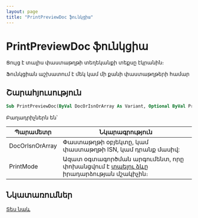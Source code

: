 ```yaml
---
layout: page
title: "PrintPreviewDoc ֆունկցիա"
---
```


# PrintPreviewDoc ֆունկցիա

Ցույց է տալիս փաստաթղթի տեղեկանքի տեքսը էկրանին։

Ֆունկցիան աշխատում է մեկ կամ մի քանի փաստաթղթերի համար

## Շարահյուսություն

``` vb
Sub PrintPreviewDoc(ByVal DocOrIsnOrArray As Variant, Optional ByVal PrintMode As Variant)
```

Բաղադրիչներն են՝ 

| Պարամետր | Նկարագրություն |
|--|--|
| DocOrIsnOrArray | Փաստաթղթի օբյեկտը, կամ փաստաթղթի ISN, կամ դրանք մասիվ: |
| PrintMode | Ազատ օգտագործման արգումենտ, որը փոխանցվում է [տպելու ձևը](../../../ScriptProcs/Print.md) իրադարձության մշակիչին։ |

## Նկատառումներ

[Տես նաև](../../../ScriptProcs/Print.md)
